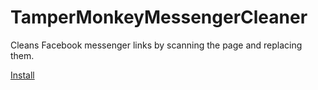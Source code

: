# TamperMonkeyMessengerCleaner
Cleans Facebook messenger links by scanning the page and replacing them.

[Install](https://github.com/Puffycheeses/TamperMonkeyMessengerCleaner/raw/master/Remove%20Messenger%20Tracker.user.js)

